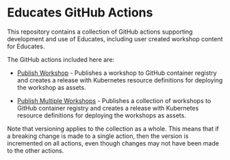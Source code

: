 Educates GitHub Actions
=======================

This repository contains a collection of GitHub actions supporting development
and use of Educates, including user created workshop content for Educates.

The GitHub actions included here are:

* [Publish Workshop](publish-workshop/README.md) - Publishes a workshop to
  GitHub container registry and creates a release with Kubernetes resource
  definitions for deploying the workshop as assets.

* [Publish Multiple Workshops](publish-multiple-workshops/README.md) - Publishes 
  a collection of workshops to GitHub container registry and creates a release 
  with Kubernetes resource definitions for deploying the workshops as assets.

Note that versioning applies to the collection as a whole. This means that if a
breaking change is made to a single action, then the version is incremented on
all actions, even though changes may not have been made to the other actions.

